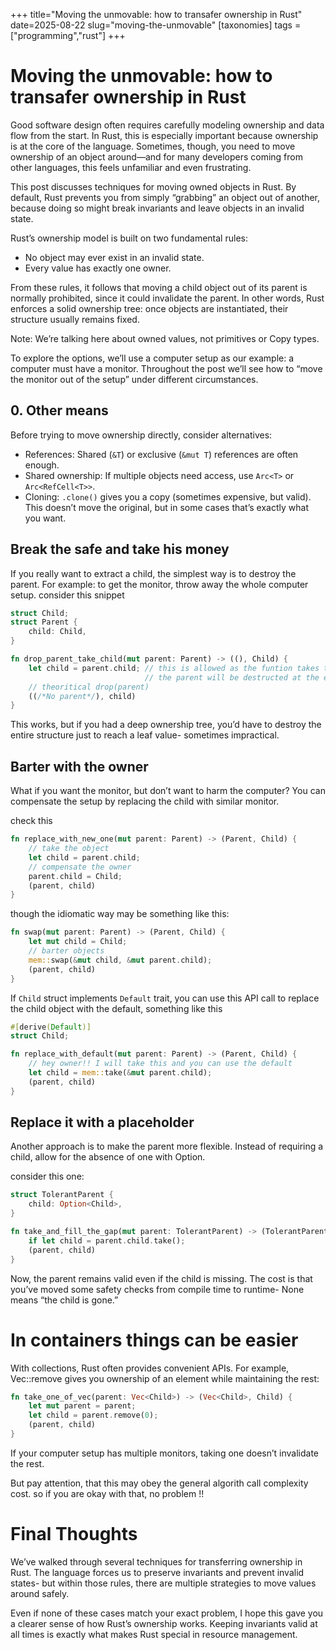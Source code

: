 +++
title="Moving the unmovable: how to transafer ownership in Rust"
date=2025-08-22
slug="moving-the-unmovable"
[taxonomies]
tags = ["programming","rust"]
+++

# Moving the unmovable: how to transafer ownership in Rust

Good software design often requires carefully modeling ownership and data flow from the start. In Rust, this is especially important because ownership is at the core of the language. Sometimes, though, you need to move ownership of an object around—and for many developers coming from other languages, this feels unfamiliar and even frustrating.

This post discusses techniques for moving owned objects in Rust.<!--more--> By default, Rust prevents you from simply “grabbing” an object out of another, because doing so might break invariants and leave objects in an invalid state.

Rust’s ownership model is built on two fundamental rules:

- No object may ever exist in an invalid state.
- Every value has exactly one owner.

From these rules, it follows that moving a child object out of its parent is normally prohibited, since it could invalidate the parent. In other words, Rust enforces a solid ownership tree: once objects are instantiated, their structure usually remains fixed.

Note: We’re talking here about owned values, not primitives or Copy types.

To explore the options, we’ll use a computer setup as our example: a computer must have a monitor. Throughout the post we’ll see how to “move the monitor out of the setup” under different circumstances.

## 0. Other means

Before trying to move ownership directly, consider alternatives:

- References: Shared (`&T`) or exclusive (`&mut T`) references are often enough.
- Shared ownership: If multiple objects need access, use `Arc<T>` or `Arc<RefCell<T>>`.
- Cloning: `.clone()` gives you a copy (sometimes expensive, but valid). This doesn’t move the original, but in some cases that’s exactly what you want.

## Break the safe and take his money

If you really want to extract a child, the simplest way is to destroy the parent.
For example: to get the monitor, throw away the whole computer setup.
consider this snippet

```rust
struct Child;
struct Parent {
    child: Child,
}

fn drop_parent_take_child(mut parent: Parent) -> ((), Child) {
    let child = parent.child; // this is allowed as the funtion takes the ownership of
                              // the parent will be destructed at the end of this function
    // theoritical drop(parent)
    ((/*No parent*/), child)
}
```

This works, but if you had a deep ownership tree, you’d have to destroy the entire structure just to reach a leaf value- sometimes impractical.

## Barter with the owner

What if you want the monitor, but don’t want to harm the computer? You can compensate the setup by replacing the child with similar monitor.

check this

```rust
fn replace_with_new_one(mut parent: Parent) -> (Parent, Child) {
    // take the object
    let child = parent.child;
    // compensate the owner
    parent.child = Child;
    (parent, child)
}
```

though the idiomatic way may be something like this:

```rust
fn swap(mut parent: Parent) -> (Parent, Child) {
    let mut child = Child;
    // barter objects
    mem::swap(&mut child, &mut parent.child);
    (parent, child)
}
```

If `Child` struct implements `Default` trait, you can use this API call to replace the child object with the default, something like this

```rust
#[derive(Default)]
struct Child;

fn replace_with_default(mut parent: Parent) -> (Parent, Child) {
    // hey owner!! I will take this and you can use the default
    let child = mem::take(&mut parent.child);
    (parent, child)
}
```

## Replace it with a placeholder

Another approach is to make the parent more flexible. Instead of requiring a child, allow for the absence of one with Option.

consider this one:

```rust
struct TolerantParent {
    child: Option<Child>,
}

fn take_and_fill_the_gap(mut parent: TolerantParent) -> (TolerantParent, Option<Child>) {
    if let child = parent.child.take();
    (parent, child)
}
```

Now, the parent remains valid even if the child is missing. The cost is that you’ve moved some safety checks from compile time to runtime- None means “the child is gone.”

# In containers things can be easier

With collections, Rust often provides convenient APIs. For example, Vec::remove
gives you ownership of an element while maintaining the rest:

```rust
fn take_one_of_vec(parent: Vec<Child>) -> (Vec<Child>, Child) {
    let mut parent = parent;
    let child = parent.remove(0);
    (parent, child)
}
```

If your computer setup has multiple monitors, taking one doesn’t invalidate the rest.

But pay attention, that this may obey the general algorith call complexity cost. so if you are okay with that, no problem !!

# Final Thoughts

We’ve walked through several techniques for transferring ownership in Rust. The language forces us to preserve invariants and prevent invalid states- but within those rules, there are multiple strategies to move values around safely.

Even if none of these cases match your exact problem, I hope this gave you a clearer sense of how Rust’s ownership works. Keeping invariants valid at all times is exactly what makes Rust special in resource management.
